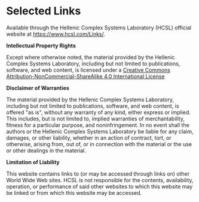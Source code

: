 # Selected Links
 
Available through the Hellenic Complex Systems Laboratory (HCSL) official website at https://www.hcsl.com/Links/.

**Intellectual Property Rights**

Except where otherwise noted, the material provided by the Hellenic Complex Systems Laboratory, including but not limited to publications, software, and web content, is licensed under a [Creative Commons Attribution-NonCommercial-ShareAlike 4.0 International License](https://creativecommons.org/licenses/by-nc-sa/4.0/)

**Disclaimer of Warranties**

The material provided by the Hellenic Complex Systems Laboratory, including but not limited to publications, software, and web content, is offered "as is", without any warranty of any kind, either express or implied. This includes, but is not limited to, implied warranties of merchantability, fitness for a particular purpose, and noninfringement. In no event shall the authors or the Hellenic Complex Systems Laboratory be liable for any claim, damages, or other liability, whether in an action of contract, tort, or otherwise, arising from, out of, or in connection with the material or the use or other dealings in the material.

**Limitation of Liability**

This website contains links to (or may be accessed through links on) other World Wide Web sites. HCSL is not responsible for the contents, availability, operation, or performance of said other websites to which this website may be linked or from which this website may be accessed.
